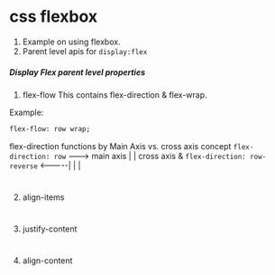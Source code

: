 # css flexbox

1. Example on using flexbox.
2. Parent level apis for `display:flex`

##### Display Flex parent level properties

1. flex-flow
This contains flex-direction & flex-wrap.

Example:
```bash
flex-flow: row wrap;
```
flex-direction functions by Main Axis vs. cross axis concept
`flex-direction: row`
---> main axis
|
|
cross axis
&
`flex-direction: row-reverse`
<-----|
      |
      |

#


2. align-items

#

3. justify-content

#

4. align-content

